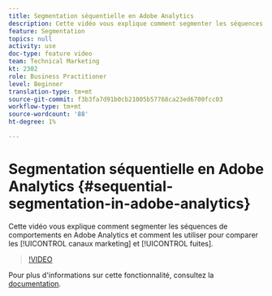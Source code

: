 ```yaml
---
title: Segmentation séquentielle en Adobe Analytics
description: Cette vidéo vous explique comment segmenter les séquences de comportements en Adobe Analytics et comment les utiliser pour comparer les canaux marketing et les abandons.
feature: Segmentation
topics: null
activity: use
doc-type: feature video
team: Technical Marketing
kt: 2302
role: Business Practitioner
level: Beginner
translation-type: tm+mt
source-git-commit: f3b3fa7d91b0cb21005b57768ca23ed6700fcc03
workflow-type: tm+mt
source-wordcount: '88'
ht-degree: 1%

---
```



# Segmentation séquentielle en Adobe Analytics {#sequential-segmentation-in-adobe-analytics}

Cette vidéo vous explique comment segmenter les séquences de comportements en Adobe Analytics et comment les utiliser pour comparer les [!UICONTROL canaux marketing] et [!UICONTROL fuites].

>[!VIDEO](https://video.tv.adobe.com/v/25405/?quality=12)

Pour plus d&#39;informations sur cette fonctionnalité, consultez la [documentation](https://marketing.adobe.com/resources/help/en_US/analytics/segment/index.html?f=seg_build_ui).
